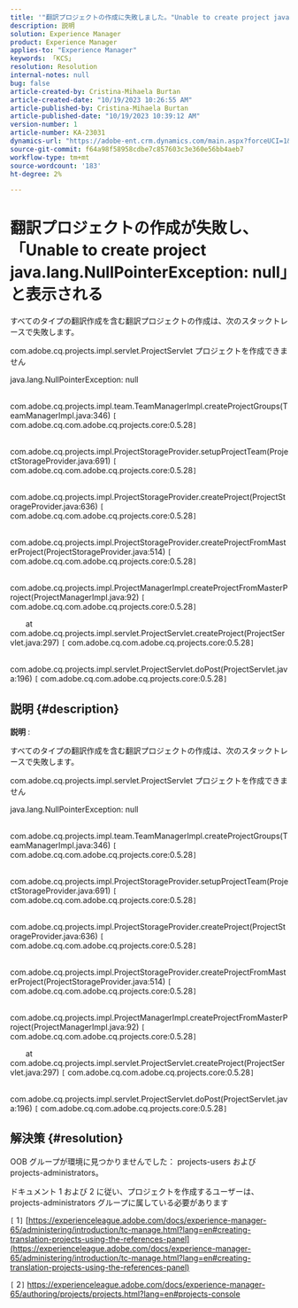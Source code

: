 ```yaml
---
title: '"翻訳プロジェクトの作成に失敗しました。"Unable to create project java.lang.NullPointerException: null\"""'
description: 説明
solution: Experience Manager
product: Experience Manager
applies-to: "Experience Manager"
keywords: 「KCS」
resolution: Resolution
internal-notes: null
bug: false
article-created-by: Cristina-Mihaela Burtan
article-created-date: "10/19/2023 10:26:55 AM"
article-published-by: Cristina-Mihaela Burtan
article-published-date: "10/19/2023 10:39:12 AM"
version-number: 1
article-number: KA-23031
dynamics-url: "https://adobe-ent.crm.dynamics.com/main.aspx?forceUCI=1&pagetype=entityrecord&etn=knowledgearticle&id=ef383bff-696e-ee11-8df0-6045bd006793"
source-git-commit: f64a98f58958cdbe7c857603c3e360e56bb4aeb7
workflow-type: tm+mt
source-wordcount: '183'
ht-degree: 2%

---
```


# 翻訳プロジェクトの作成が失敗し、「Unable to create project java.lang.NullPointerException: null」と表示される


すべてのタイプの翻訳作成を含む翻訳プロジェクトの作成は、次のスタックトレースで失敗します。

com.adobe.cq.projects.impl.servlet.ProjectServlet プロジェクトを作成できません

java.lang.NullPointerException: null

  com.adobe.cq.projects.impl.team.TeamManagerImpl.createProjectGroups(TeamManagerImpl.java:346) `[` com.adobe.cq.com.adobe.cq.projects.core:0.5.28`]`

  com.adobe.cq.projects.impl.ProjectStorageProvider.setupProjectTeam(ProjectStorageProvider.java:691) `[` com.adobe.cq.com.adobe.cq.projects.core:0.5.28`]`

  com.adobe.cq.projects.impl.ProjectStorageProvider.createProject(ProjectStorageProvider.java:636) `[` com.adobe.cq.com.adobe.cq.projects.core:0.5.28`]`

  com.adobe.cq.projects.impl.ProjectStorageProvider.createProjectFromMasterProject(ProjectStorageProvider.java:514) `[` com.adobe.cq.com.adobe.cq.projects.core:0.5.28`]`

  com.adobe.cq.projects.impl.ProjectManagerImpl.createProjectFromMasterProject(ProjectManagerImpl.java:92) `[` com.adobe.cq.com.adobe.cq.projects.core:0.5.28`]`

  at com.adobe.cq.projects.impl.servlet.ProjectServlet.createProject(ProjectServlet.java:297) `[` com.adobe.cq.com.adobe.cq.projects.core:0.5.28`]`

  com.adobe.cq.projects.impl.servlet.ProjectServlet.doPost(ProjectServlet.java:196) `[` com.adobe.cq.com.adobe.cq.projects.core:0.5.28`]`

## 説明 {#description}


<b>説明</b> :

すべてのタイプの翻訳作成を含む翻訳プロジェクトの作成は、次のスタックトレースで失敗します。

com.adobe.cq.projects.impl.servlet.ProjectServlet プロジェクトを作成できません

java.lang.NullPointerException: null

  com.adobe.cq.projects.impl.team.TeamManagerImpl.createProjectGroups(TeamManagerImpl.java:346) `[` com.adobe.cq.com.adobe.cq.projects.core:0.5.28`]`

  com.adobe.cq.projects.impl.ProjectStorageProvider.setupProjectTeam(ProjectStorageProvider.java:691) `[` com.adobe.cq.com.adobe.cq.projects.core:0.5.28`]`

  com.adobe.cq.projects.impl.ProjectStorageProvider.createProject(ProjectStorageProvider.java:636) `[` com.adobe.cq.com.adobe.cq.projects.core:0.5.28`]`

  com.adobe.cq.projects.impl.ProjectStorageProvider.createProjectFromMasterProject(ProjectStorageProvider.java:514) `[` com.adobe.cq.com.adobe.cq.projects.core:0.5.28`]`

  com.adobe.cq.projects.impl.ProjectManagerImpl.createProjectFromMasterProject(ProjectManagerImpl.java:92) `[` com.adobe.cq.com.adobe.cq.projects.core:0.5.28`]`

  at com.adobe.cq.projects.impl.servlet.ProjectServlet.createProject(ProjectServlet.java:297) `[` com.adobe.cq.com.adobe.cq.projects.core:0.5.28`]`

  com.adobe.cq.projects.impl.servlet.ProjectServlet.doPost(ProjectServlet.java:196) `[` com.adobe.cq.com.adobe.cq.projects.core:0.5.28`]`


## 解決策 {#resolution}


OOB グループが環境に見つかりませんでした： projects-users および projects-administrators。

ドキュメント 1 および 2 に従い、プロジェクトを作成するユーザーは、projects-administrators グループに属している必要があります

&#x200B;&#x200B;&#x200B;&#x200B;`[` 1`]`  [https://experienceleague.adobe.com/docs/experience-manager-65/administering/introduction/tc-manage.html?lang=en#creating-translation-projects-using-the-references-panel](https://experienceleague.adobe.com/docs/experience-manager-65/administering/introduction/tc-manage.html?lang=en#creating-translation-projects-using-the-references-panel)

`[` 2`]`  https://experienceleague.adobe.com/docs/experience-manager-65/authoring/projects/projects.html?lang=en#projects-console
